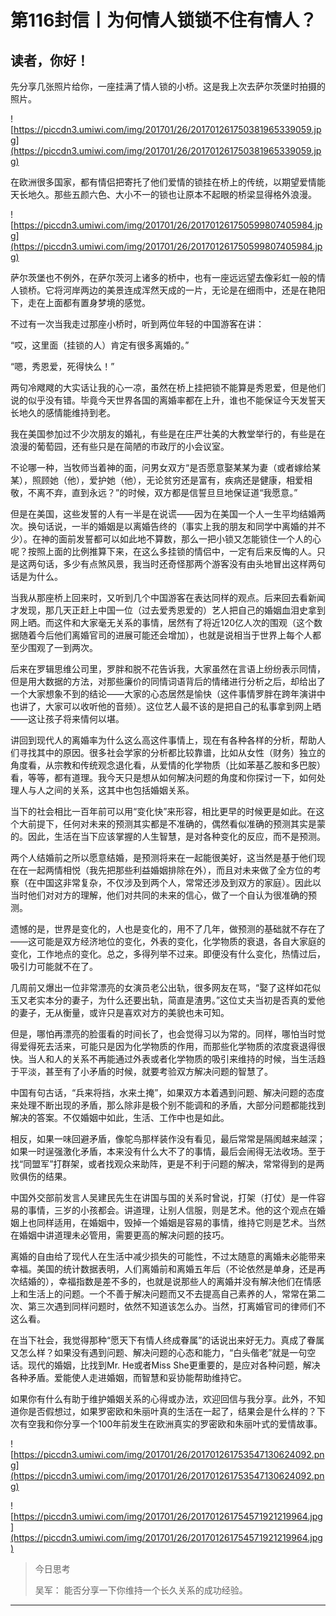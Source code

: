 # 第116封信丨为何情人锁锁不住有情人？

## 读者，你好！

先分享几张照片给你，一座挂满了情人锁的小桥。这是我上次去萨尔茨堡时拍摄的照片。

![https://piccdn3.umiwi.com/img/201701/26/201701261750381965339059.jpg](https://piccdn3.umiwi.com/img/201701/26/201701261750381965339059.jpg)

在欧洲很多国家，都有情侣把寄托了他们爱情的锁挂在桥上的传统，以期望爱情能天长地久。那些五颜六色、大小不一的锁也让原本不起眼的桥梁显得格外浪漫。

![https://piccdn3.umiwi.com/img/201701/26/201701261750599807405984.jpg](https://piccdn3.umiwi.com/img/201701/26/201701261750599807405984.jpg)

萨尔茨堡也不例外，在萨尔茨河上诸多的桥中，也有一座远远望去像彩虹一般的情人锁桥。它将河岸两边的美景连成浑然天成的一片，无论是在细雨中，还是在艳阳下，走在上面都有置身梦境的感觉。

不过有一次当我走过那座小桥时，听到两位年轻的中国游客在讲：

“哎，这里面（挂锁的人）肯定有很多离婚的。”

“嗯，秀恩爱，死得快么！”

两句冷飕飕的大实话让我的心一凉，虽然在桥上挂把锁不能算是秀恩爱，但是他们说的似乎没有错。毕竟今天世界各国的离婚率都在上升，谁也不能保证今天发誓天长地久的感情能维持到老。

我在美国参加过不少次朋友的婚礼，有些是在庄严壮美的大教堂举行的，有些是在浪漫的葡萄园，还有些只是在简陋的市政厅的小会议室。

不论哪一种，当牧师当着神的面，问男女双方“是否愿意娶某某为妻（或者嫁给某某），照顾她（他），爱护她（他），无论贫穷还是富有，疾病还是健康，相爱相敬，不离不弃，直到永远？”的时候，双方都是信誓旦旦地保证道“我愿意。”

但是在美国，这些发誓的人有一半是在说谎——因为在美国一个人一生平均结婚两次。换句话说，一半的婚姻是以离婚告终的（事实上我的朋友和同学中离婚的并不少）。在神的面前发誓都可以如此地不算数，那么一把小锁又怎能锁住一个人的心呢？按照上面的比例推算下来，在这么多挂锁的情侣中，一定有后来反悔的人。只是这两句话，多少有点煞风景，我当时还奇怪那两个游客没有由头地冒出这样两句话是为什么。

当我从那座桥上回来时，又听到几个中国游客在表达同样的观点。后来回去看新闻才发现，那几天正赶上中国一位（过去爱秀恩爱的）艺人把自己的婚姻血泪史拿到网上晒。而这件和大家毫无关系的事情，居然有了将近120亿人次的围观（这个数据随着今后他们离婚官司的进展可能还会增加），也就是说相当于世界上每个人都至少围观了一到两次。

后来在罗辑思维公司里，罗胖和脱不花告诉我，大家虽然在言语上纷纷表示同情，但是用大数据的方法，对那些廉价的同情词语背后的情绪进行分析之后，却给出了一个大家想象不到的结论——大家的心态居然是愉快（这件事情罗胖在跨年演讲中也讲了，大家可以收听他的音频）。这位艺人最不该的是把自己的私事拿到网上晒——这让孩子将来情何以堪。

讲回到现代人的离婚率为什么这么高这件事情上，现在有各种各样的分析，帮助人们寻找其中的原因。很多社会学家的分析都比较靠谱，比如从女性（财务）独立的角度看，从宗教和传统观念退化看，从爱情的化学物质（比如苯基乙胺和多巴胺）看，等等，都有道理。我今天只是想从如何解决问题的角度和你探讨一下，如何处理人与人之间的关系，这其中也包括婚姻关系。

当下的社会相比一百年前可以用“变化快”来形容，相比更早的时候更是如此。在这个大前提下，任何对未来的预测其实都是不准确的，偶然看似准确的预测其实是蒙的。因此，生活在当下应该掌握的人生智慧，是对各种变化的反应，而不是预测。

两个人结婚前之所以愿意结婚，是预测将来在一起能很美好，这当然是基于他们现在在一起两情相悦（我先把那些利益婚姻排除在外），而且对未来做了全方位的考察（在中国这非常复杂，不仅涉及到两个人，常常还涉及到双方的家庭）。因此以当时他们对对方的理解，他们对共同的未来的信心，做了一个自认为很准确的预测。

遗憾的是，世界是变化的，人也是变化的，用不了几年，做预测的基础就不存在了——这可能是双方经济地位的变化，外表的变化，化学物质的衰退，各自大家庭的变化，工作地点的变化。总之，多得列举不过来。即便没有什么变化，热情过后，吸引力可能就不在了。

几周前又爆出一位非常漂亮的女演员老公出轨，很多网友在骂，“娶了这样如花似玉又老实本分的妻子，为什么还要出轨，简直是渣男。”这位丈夫当初是否真的爱他的妻子，无从衡量，或许只是喜欢对方的美貌也未可知。

但是，哪怕再漂亮的脸蛋看的时间长了，也会觉得习以为常的。同样，哪怕当时觉得爱得死去活来，可能只是因为化学物质的作用，而那些化学物质的浓度衰退得很快。当人和人的关系不再能通过外表或者化学物质的吸引来维持的时候，当生活趋于平淡，甚至有了小矛盾的时候，就要考验双方解决问题的智慧了。

中国有句古话，“兵来将挡，水来土掩”，如果双方本着遇到问题、解决问题的态度来处理不断出现的矛盾，那么除非是极个别不能调和的矛盾，大部分问题都能找到解决的答案。不仅婚姻中如此，生活、工作中也是如此。

相反，如果一味回避矛盾，像鸵鸟那样装作没有看见，最后常常是隔阂越来越深；如果一时逞强激化矛盾，本来没有什么大不了的事情，最后会闹得无法收场。至于找“同盟军”打群架，或者找观众来助阵，更是不利于问题的解决，常常得到的是两败俱伤的结果。

中国外交部前发言人吴建民先生在讲国与国的关系时曾说，打架（打仗）是一件容易的事情，三岁的小孩都会。讲道理，让别人信服，则是艺术。他的这个观点在婚姻上也同样适用，在婚姻中，毁掉一个婚姻是容易的事情，维持它则是艺术。当然在婚姻中讲道理未必管用，需要更高的解决问题的技巧。

离婚的自由给了现代人在生活中减少损失的可能性，不过太随意的离婚未必能带来幸福。美国的统计数据表明，人们离婚前和离婚五年后（不论依然是单身，还是再次结婚的），幸福指数是差不多的，也就是说那些人的离婚并没有解决他们在情感上和生活上的问题。一个不善于解决问题而又不去提高自己素养的人，常常在第二次、第三次遇到同样问题时，依然不知道该怎么办。当然，打离婚官司的律师们不这么看。

在当下社会，我觉得那种“愿天下有情人终成眷属”的话说出来好无力。真成了眷属又怎么样？如果没有遇到问题、解决问题的心态和能力，“白头偕老”就是一句空话。现代的婚姻，比找到Mr. He或者Miss She更重要的，是应对各种问题，解决各种矛盾。爱能使人走进婚姻，而智慧和妥协能帮助维持它。

如果你有什么有助于维护婚姻关系的心得或办法，欢迎回信与我分享。此外，不知道你是否假想过，如果罗密欧和朱丽叶真的生活在一起了，结果会是什么样的？下次有空我和你分享一个100年前发生在欧洲真实的罗密欧和朱丽叶式的爱情故事。

![https://piccdn3.umiwi.com/img/201701/26/201701261753547130624092.png](https://piccdn3.umiwi.com/img/201701/26/201701261753547130624092.png)

![https://piccdn3.umiwi.com/img/201701/26/201701261754571921219964.jpg](https://piccdn3.umiwi.com/img/201701/26/201701261754571921219964.jpg)

> 今日思考
> 
> 吴军： 能否分享一下你维持一个长久关系的成功经验。

---

